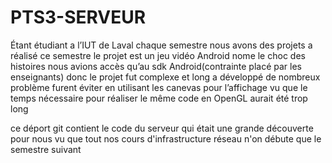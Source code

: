 # PTS3-SERVEUR
Étant étudiant a l’IUT de Laval chaque semestre nous avons des projets a réalisé ce semestre le projet est un jeu vidéo Android nome le choc des histoires nous avions accès qu’au sdk Android(contrainte placé par les enseignants) donc le projet fut complexe et long a développé de nombreux problème furent éviter en utilisant les canevas pour l’affichage vu que le temps nécessaire pour réaliser le même code en OpenGL aurait été trop long

ce déport git contient le code du serveur qui était une grande découverte pour nous vu que tout nos cours d'infrastructure réseau n'on débute que le semestre suivant

